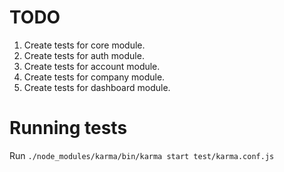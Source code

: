 # TODO

1. Create tests for core module.
2. Create tests for auth module.
3. Create tests for account module.
4. Create tests for company module.
5. Create tests for dashboard module.


# Running tests
Run `./node_modules/karma/bin/karma start test/karma.conf.js`
